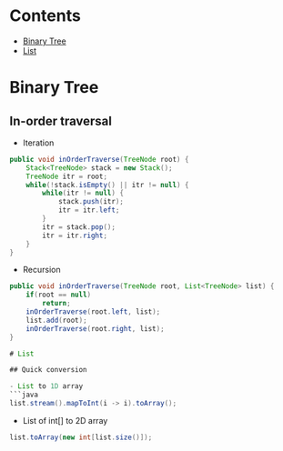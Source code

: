 # Contents
- [Binary Tree](#binary-tree)
- [List](#list)

# Binary Tree

## In-order traversal

- Iteration
```java
public void inOrderTraverse(TreeNode root) {
    Stack<TreeNode> stack = new Stack();
    TreeNode itr = root;
    while(!stack.isEmpty() || itr != null) {
        while(itr != null) {
            stack.push(itr);
            itr = itr.left;
        }
        itr = stack.pop();
        itr = itr.right;
    }
}
```

- Recursion
```java
public void inOrderTraverse(TreeNode root, List<TreeNode> list) {
    if(root == null)
        return;
    inOrderTraverse(root.left, list);
    list.add(root);
    inOrderTraverse(root.right, list);
}

# List

## Quick conversion

- List to 1D array
```java
list.stream().mapToInt(i -> i).toArray();
```
- List of int[] to 2D array
```java
list.toArray(new int[list.size()]);
```

